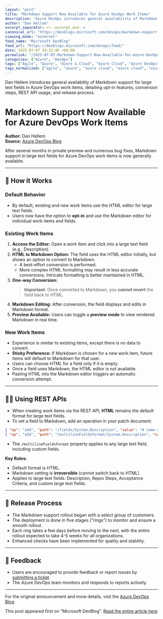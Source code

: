 ```yaml
---
layout: "post"
title: "Markdown Support Now Available for Azure DevOps Work Items"
description: "Azure DevOps introduces general availability of Markdown support in large text fields for work items. Users can now opt-in to Markdown editors, benefit from best-effort HTML-to-Markdown conversion, and manage their editor preferences for new and existing items. REST API updates and rollout stages are also detailed."
author: "Dan Hellem"
excerpt_separator: <!--excerpt_end-->
canonical_url: "https://devblogs.microsoft.com/devops/markdown-support-arrives-for-work-items/"
viewing_mode: "external"
feed_name: "Microsoft DevBlog"
feed_url: "https://devblogs.microsoft.com/devops/feed/"
date: 2025-07-07 19:32:46 +00:00
permalink: "/2025-07-07-Markdown-Support-Now-Available-for-Azure-DevOps-Work-Items.html"
categories: ["Azure", "DevOps"]
tags: ["Agile", "Azure", "Azure & Cloud", "Azure Cloud", "Azure DevOps", "DevOps", "Editor", "HTML Conversion", "Large Text Fields", "Markdown", "News", "Release Process", "REST API", "User Feedback", "Work Items"]
tags_normalized: ["agile", "azure", "azure cloud", "azure cloud", "azure devops", "devops", "editor", "html conversion", "large text fields", "markdown", "news", "release process", "rest api", "user feedback", "work items"]
---
```


Dan Hellem introduces general availability of Markdown support for large text fields in Azure DevOps work items, detailing opt-in features, conversion steps, REST API usage, and release process.<!--excerpt_end-->

# Markdown Support Now Available for Azure DevOps Work Items

**Author:** Dan Hellem  
**Source:** [Azure DevOps Blog](https://devblogs.microsoft.com/devops/markdown-support-arrives-for-work-items/)

After several months in private preview and numerous bug fixes, Markdown support in large text fields for Azure DevOps work items is now generally available.

---

## 🦄 How it Works

### Default Behavior

- By default, existing and new work items use the HTML editor for large text fields.
- Users now have the option to **opt-in** and use the Markdown editor for individual work items and fields.

### Existing Work Items

1. **Access the Editor:** Open a work item and click into a large text field (e.g., Description).
2. **HTML to Markdown Option:** The field uses the HTML editor initially, but shows an option to convert to Markdown.
    - A best-effort conversion is performed.
    - More complex HTML formatting may result in less accurate conversions. Intricate formatting is better maintained in HTML.
3. **One-way Conversion:**
    > **Important**: Once converted to Markdown, you **cannot revert** the field back to HTML.
4. **Markdown Editing:** After conversion, the field displays and edits in Markdown format.
5. **Preview Available:** Users can toggle a **preview mode** to view rendered Markdown in real time.

### New Work Items

- Experience is similar to existing items, except there is no data to convert.
- **Sticky Preference:** If Markdown is chosen for a new work item, future items will default to Markdown for that user.
- Users can choose HTML for a field only if it is empty.
- Once a field uses Markdown, the HTML editor is not available.
- Pasting HTML into the Markdown editor triggers an automatic conversion attempt.

---

## 🧑‍💻 Using REST APIs

- When creating work items via the REST API, **HTML** remains the default format for large text fields.
- To set a field to Markdown, add an operation in your patch document:

```json
{ "op": "add", "path": "/fields/System.Description", "value": "# some markdown text" },
{ "op": "add", "path": "/multilineFieldsFormat/System.Description", "value": "Markdown" }
```

- The `/multilineFieldsFormat` property applies to any large text field, including custom fields.

**Key Rules:**

- Default format is HTML.
- Markdown setting is **irreversible** (cannot switch back to HTML).
- Applies to large text fields: Description, Repro Steps, Acceptance Criteria, and custom large text fields.

---

## 🚀 Release Process

- The Markdown support rollout began with a select group of customers.
- The deployment is done in five stages ("rings") to monitor and ensure a smooth rollout.
- Each ring takes a few days before moving to the next, with the entire rollout expected to take 4-5 weeks for all organizations.
- Enhanced checks have been implemented for quality and stability.

---

## 💬 Feedback

- Users are encouraged to provide feedback or report issues by [submitting a ticket](https://developercommunity.visualstudio.com/AzureDevOps).
- The Azure DevOps team monitors and responds to reports actively.

---

For the original announcement and more details, visit the [Azure DevOps Blog](https://devblogs.microsoft.com/devops/markdown-support-arrives-for-work-items/).

This post appeared first on "Microsoft DevBlog". [Read the entire article here](https://devblogs.microsoft.com/devops/markdown-support-arrives-for-work-items/)
